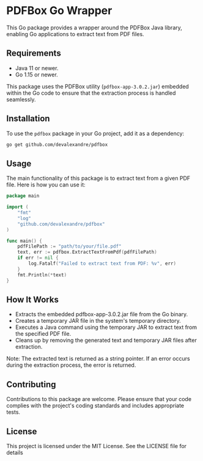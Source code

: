 # PDFBox Go Wrapper

This Go package provides a wrapper around the PDFBox Java library, enabling Go applications to extract text from PDF files.

## Requirements

- Java 11 or newer.
- Go 1.15 or newer.

This package uses the PDFBox utility (`pdfbox-app-3.0.2.jar`) embedded within the Go code to ensure that the extraction process is handled seamlessly.

## Installation

To use the `pdfbox` package in your Go project, add it as a dependency:

```bash
go get github.com/devalexandre/pdfbox
```

## Usage
The main functionality of this package is to extract text from a given PDF file. Here is how you can use it:

```go
package main

import (
	"fmt"
	"log"
	"github.com/devalexandre/pdfbox"
)

func main() {
	pdfFilePath := "path/to/your/file.pdf"
	text, err := pdfbox.ExtractTextFromPdf(pdfFilePath)
	if err != nil {
		log.Fatalf("Failed to extract text from PDF: %v", err)
	}
	fmt.Println(*text)
}
```

## How It Works

-  Extracts the embedded pdfbox-app-3.0.2.jar file from the Go binary.
-  Creates a temporary JAR file in the system's temporary directory.
-  Executes a Java command using the temporary JAR to extract text from the specified PDF file.
-  Cleans up by removing the generated text and temporary JAR files after extraction.

Note: The extracted text is returned as a string pointer. If an error occurs during the extraction process, the error is returned.

## Contributing
Contributions to this package are welcome. Please ensure that your code complies with the project's coding standards and includes appropriate tests.

## License
This project is licensed under the MIT License. See the LICENSE file for details